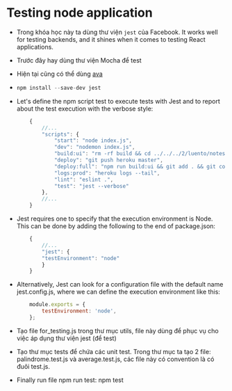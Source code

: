 # Testing node application
 * Trong khóa học này ta dùng thư viện ```jest``` của Facebook.  It works well for testing backends, and it shines when it comes to testing React applications.

 * Trước đây hay dùng thư viện Mocha để test
 * Hiện tại cũng có thể dùng [ava](https://github.com/avajs/ava)

 *  ```js
    npm install --save-dev jest
    ```

 * Let's define the npm script test to execute tests with Jest and to report about the test execution with the verbose style:
    ```js
        {
            //...
            "scripts": {
                "start": "node index.js",
                "dev": "nodemon index.js",
                "build:ui": "rm -rf build && cd ../../../2/luento/notes && npm run build && cp -r build ../../../3/luento/notes-backend",
                "deploy": "git push heroku master",
                "deploy:full": "npm run build:ui && git add . && git commit -m uibuild && git push && npm run deploy",
                "logs:prod": "heroku logs --tail",
                "lint": "eslint .",
                "test": "jest --verbose"
            },
            //...
        }
    ```

* Jest requires one to specify that the execution environment is Node. This can be done by adding the following to the end of package.json:
    ```js
        {
            //...
            "jest": {
            "testEnvironment": "node"
            }
        }
    ```

* Alternatively, Jest can look for a configuration file with the default name jest.config.js, where we can define the execution environment like this:
    ```js
        module.exports = {
            testEnvironment: 'node',
        };
    ```

* Tạo file for_testing.js trong thư mục utils, file này dùng để phục vụ cho việc áp dụng thư viện jest (để test)
* Tạo thư mục tests để chứa các unit test. Trong thư mục ta tạo 2 file: palindrome.test.js và average.test.js, các file này có convention là có đuôi test.js.
* Finally run file npm run test: npm test


